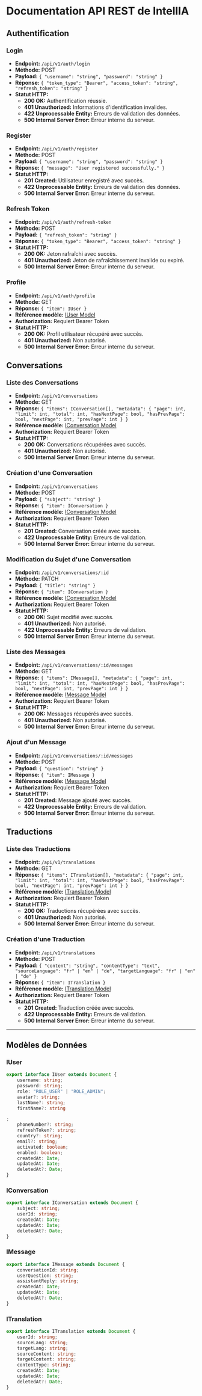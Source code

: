 # Documentation API REST de IntellIA

## Authentification

### Login

- **Endpoint:** `/api/v1/auth/login`
- **Méthode:** POST
- **Payload:** `{ "username": "string", "password": "string" }`
- **Réponse:** `{ "token_type": "Bearer", "access_token": "string", "refresh_token": "string" }`
- **Statut HTTP:**
    - **200 OK:** Authentification réussie.
    - **401 Unauthorized:** Informations d'identification invalides.
    - **422 Unprocessable Entity:** Erreurs de validation des données.
    - **500 Internal Server Error:** Erreur interne du serveur.

### Register

- **Endpoint:** `/api/v1/auth/register`
- **Méthode:** POST
- **Payload:** `{ "username": "string", "password": "string" }`
- **Réponse:** `{ "message": "User registered successfully." }`
- **Statut HTTP:**
    - **201 Created:** Utilisateur enregistré avec succès.
    - **422 Unprocessable Entity:** Erreurs de validation des données.
    - **500 Internal Server Error:** Erreur interne du serveur.

### Refresh Token

- **Endpoint:** `/api/v1/auth/refresh-token`
- **Méthode:** POST
- **Payload:** `{ "refresh_token": "string" }`
- **Réponse:** `{ "token_type": "Bearer", "access_token": "string" }`
- **Statut HTTP:**
    - **200 OK:** Jeton rafraîchi avec succès.
    - **401 Unauthorized:** Jeton de rafraîchissement invalide ou expiré.
    - **500 Internal Server Error:** Erreur interne du serveur.

### Profile

- **Endpoint:** `/api/v1/auth/profile`
- **Méthode:** GET
- **Réponse:** `{ "item": IUser }`
- **Référence modèle:** [IUser Model](#iuser)
- **Authorization:** Requiert Bearer Token
- **Statut HTTP:**
    - **200 OK:** Profil utilisateur récupéré avec succès.
    - **401 Unauthorized:** Non autorisé.
    - **500 Internal Server Error:** Erreur interne du serveur.

## Conversations

### Liste des Conversations

- **Endpoint:** `/api/v1/conversations`
- **Méthode:** GET
- **Réponse:** `{ "items": IConversation[], "metadata": { "page": int, "limit": int, "total": int, "hasNextPage": bool, "hasPrevPage": bool, "nextPage": int, "prevPage": int } }`
- **Référence modèle:** [IConversation Model](#iconversation)
- **Authorization:** Requiert Bearer Token
- **Statut HTTP:**
    - **200 OK:** Conversations récupérées avec succès.
    - **401 Unauthorized:** Non autorisé.
    - **500 Internal Server Error:** Erreur interne du serveur.

### Création d'une Conversation

- **Endpoint:** `/api/v1/conversations`
- **Méthode:** POST
- **Payload:** `{ "subject": "string" }`
- **Réponse:** `{ "item": IConversation }`
- **Référence modèle:** [IConversation Model](#iconversation)
- **Authorization:** Requiert Bearer Token
- **Statut HTTP:**
    - **201 Created:** Conversation créée avec succès.
    - **422 Unprocessable Entity:** Erreurs de validation.
    - **500 Internal Server Error:** Erreur interne du serveur.

### Modification du Sujet d'une Conversation

- **Endpoint:** `/api/v1/conversations/:id`
- **Méthode:** PATCH
- **Payload:** `{ "title": "string" }`
- **Réponse:** `{ "item": IConversation }`
- **Référence modèle:** [IConversation Model](#iconversation)
- **Authorization:** Requiert Bearer Token
- **Statut HTTP:**
    - **200 OK:** Sujet modifié avec succès.
    - **401 Unauthorized:** Non autorisé.
    - **422 Unprocessable Entity:** Erreurs de validation.
    - **500 Internal Server Error:** Erreur interne du serveur.

### Liste des Messages

- **Endpoint:** `/api/v1/conversations/:id/messages`
- **Méthode:** GET
- **Réponse:** `{ "items": IMessage[], "metadata": { "page": int, "limit": int, "total": int, "hasNextPage": bool, "hasPrevPage": bool, "nextPage": int, "prevPage": int } }`
- **Référence modèle:** [IMessage Model](#imessage)
- **Authorization:** Requiert Bearer Token
- **Statut HTTP:**
    - **200 OK:** Messages récupérés avec succès.
    - **401 Unauthorized:** Non autorisé.
    - **500 Internal Server Error:** Erreur interne du serveur.

### Ajout d'un Message

- **Endpoint:** `/api/v1/conversations/:id/messages`
- **Méthode:** POST
- **Payload:** `{ "question": "string" }`
- **Réponse:** `{ "item": IMessage }`
- **Référence modèle:** [IMessage Model](#imessage)
- **Authorization:** Requiert Bearer Token
- **Statut HTTP:**
    - **201 Created:** Message ajouté avec succès.
    - **422 Unprocessable Entity:** Erreurs de validation.
    - **500 Internal Server Error:** Erreur interne du serveur.

## Traductions

### Liste des Traductions

- **Endpoint:** `/api/v1/translations`
- **Méthode:** GET
- **Réponse:** `{ "items": ITranslation[], "metadata": { "page": int, "limit": int, "total": int, "hasNextPage": bool, "hasPrevPage": bool, "nextPage": int, "prevPage": int } }`
- **Référence modèle:** [ITranslation Model](#itranslation)
- **Authorization:** Requiert Bearer Token
- **Statut HTTP:**
    - **200 OK:** Traductions récupérées avec succès.
    - **401 Unauthorized:** Non autorisé.
    - **500 Internal Server Error:** Erreur interne du serveur.

### Création d'une Traduction

- **Endpoint:** `/api/v1/translations`
- **Méthode:** POST
- **Payload:** `{ "content": "string", "contentType": "text", "sourceLanguage": "fr" | "en" | "de", "targetLanguage": "fr" | "en" | "de" }`
- **Réponse:** `{ "item": ITranslation }`
- **Référence modèle:** [ITranslation Model](#itranslation)
- **Authorization:** Requiert Bearer Token
- **Statut HTTP:**
    - **201 Created:** Traduction créée avec succès.
    - **422 Unprocessable Entity:** Erreurs de validation.
    - **500 Internal Server Error:** Erreur interne du serveur.

---

## Modèles de Données

### <a name="iuser"></a>IUser

```typescript
export interface IUser extends Document {
    username: string;
    password: string;
    role: "ROLE_USER" | "ROLE_ADMIN";
    avatar?: string;
    lastName?: string;
    firstName?: string

;
    phoneNumber?: string;
    refreshToken?: string;
    country?: string;
    email?: string;
    activated: boolean;
    enabled: boolean;
    createdAt: Date;
    updatedAt: Date;
    deletedAt?: Date;
}
```

### <a name="iconversation"></a>IConversation

```typescript
export interface IConversation extends Document {
    subject: string;
    userId: string;
    createdAt: Date;
    updatedAt: Date;
    deletedAt?: Date;
}
```
### <a name="imessage"></a>IMessage

```typescript
export interface IMessage extends Document {
    conversationId: string;
    userQuestion: string;
    assistantReply: string;
    createdAt: Date;
    updatedAt: Date;
    deletedAt?: Date;
}
```

### <a name="itranslation"></a>ITranslation

```typescript
export interface ITranslation extends Document {
    userId: string;
    sourceLang: string;
    targetLang: string;
    sourceContent: string;
    targetContent: string;
    contentType: string;
    createdAt: Date;
    updatedAt: Date;
    deletedAt?: Date;
}
```

